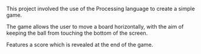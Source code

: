 This project involved the use of the Processing language to create a simple game.

The game allows the user to move a board horizontally, with the aim of keeping the ball from touching the bottom of the screen.

Features a score which is revealed at the end of the game.
